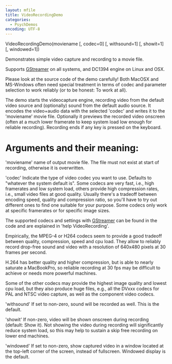 ```yaml
---
layout: mfile
title: VideoRecordingDemo
categories:
  - PsychDemos
encoding: UTF-8
---
```


VideoRecordingDemo(moviename [, codec=0] [, withsound=1] [, showit=1] [, windowed=1])

Demonstrates simple video capture and recording to a movie file.

Supports [GStreamer](/docs/GStreamer) on all systems, and DC1394 engine on Linux and OSX.

Please look at the source code of the demo carefully! Both MacOSX and
MS-Windows often need special treatment in terms of codec and parameter
selection to work reliably (or to be honest: To work at all).

The demo starts the videocapture engine, recording video from the default
video source and (optionally) sound from the default audio source. It
encodes the video+audio data with the selected 'codec' and writes it to the
'moviename' movie file. Optionally it previews the recorded
video onscreen (often at a much lower framerate to keep system load low
enough for reliable recording). Recording ends if any key is pressed on
the keyboard.

# Arguments and their meaning:

'moviename' name of output movie file. The file must not exist at start
of recording, otherwise it is overwritten.

'codec' Indicate the type of video codec you want to use.
Defaults to "whatever the system default is". Some codecs are very fast,
i.e., high framerates and low system load, others provide high compression
rates, i.e., small video files at good quality. Usually there's a tradeoff
between encoding speed, quality and compression ratio, so you'll have to try
out different ones to find one suitable for your purpose. Some codecs only
work at specific framerates or for specific image sizes.

The supported codecs and settings with [GStreamer](/docs/GStreamer) can be found in the code
and are explained in 'help VideoRecording'.

Empirically, the MPEG-4 or H264 codecs seem to provide a good tradeoff
between quality, compression, speed and cpu load. They allow to reliably
record drop-free sound and video with a resolution of 640x480 pixels at
30 frames per second.

H.264 has better quality and higher compression, but is able to nearly
saturate a MacBookPro, so reliable recording at 30 fps may be difficult
to achieve or needs more powerful machines.

Some of the other codecs may provide the highest image quality and lowest
cpu load, but they also produce huge files, e.g., all the DVxxx codecs
for PAL and NTSC video capture, as well as the component video codecs.

'withsound' If set to non-zero, sound will be recorded as well. This is
the default.

'showit' If non-zero, video will be shown onscreen during recording
(default: Show it). Not showing the video during recording will
significantly reduce system load, so this may help to sustain a skip free
recording on lower end machines.

'windowed' If set to non-zero, show captured video in a window located at
the top-left corner of the screen, instead of fullscreen. Windowed
display is the default.
